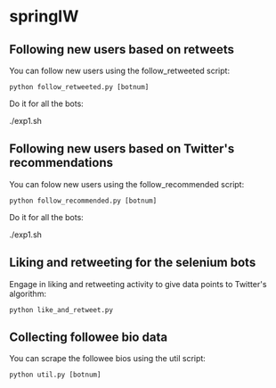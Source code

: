 # springIW


## Following new users based on retweets

You can follow new users using the follow_retweeted script:

    python follow_retweeted.py [botnum]

Do it for all the bots:

   ./exp1.sh


## Following new users based on Twitter's recommendations

You can folow new users using the follow_recommended script:

    python follow_recommended.py [botnum]

Do it for all the bots:

   ./exp1.sh


## Liking and retweeting for the selenium bots

Engage in liking and retweeting activity to give data points to Twitter's algorithm:

    python like_and_retweet.py



## Collecting followee bio data

You can scrape the followee bios using the util script:
    
    python util.py [botnum]

